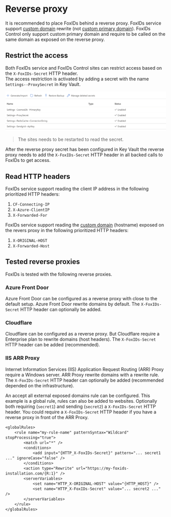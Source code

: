# Reverse proxy
It is recommended to place FoxIDs behind a reverse proxy. FoxIDs service support [custom domain](custom-domain.md) rewrite (not [custom primary domain](deployment.md#custom-primary-domains)). FoxIDs Control only support custom primary domain and require to be called on the same domain as exposed on the reverse proxy.

## Restrict the access
Both FoxIDs service and FoxIDs Control sites can restrict access based on the `X-FoxIDs-Secret` HTTP header.  
The access restriction is activated by adding a secret with the name `Settings--ProxySecret` in Key Vault.

![Configure reverse proxy secret](images/configure-reverse-proxy-secret.png)

> The sites needs to be restarted to read the secret.

After the reverse proxy secret has been configured in Key Vault the reverse proxy needs to add the `X-FoxIDs-Secret` HTTP header in all backed calls to FoxIDs to get access.

## Read HTTP headers
FoxIDs service support reading the client IP address in the following prioritized HTTP headers:

 1. `CF-Connecting-IP`
 2. `X-Azure-ClientIP`
 3. `X-Forwarded-For`

FoxIDs service support reading the [custom domain](custom-domain.md) (hostname) exposed on the revers proxy in the following prioritized HTTP headers:

 1. `X-ORIGINAL-HOST`
 2. `X-Forwarded-Host`

## Tested reverse proxies
FoxIDs is tested with the following reverse proxies.
 
### Azure Front Door
Azure Front Door can be configured as a reverse proxy with close to the default setup. Azure Front Door rewrite domains by default. The `X-FoxIDs-Secret` HTTP header can optionally be added.

### Cloudflare
Cloudflare can be configured as a reverse proxy. But Cloudflare require a Enterprise plan to rewrite domains (host headers). The `X-FoxIDs-Secret` HTTP header can be added (recommended).

### IIS ARR Proxy
Internet Information Services (IIS) Application Request Routing (ARR) Proxy require a Windows server. ARR Proxy rewrite domains with a rewrite rule. The `X-FoxIDs-Secret` HTTP header can optionally be added (recommended depended on the infrastructure).

An accept all external exposed domains rule can be configured. This example is a global rule, rules can also be added to websites. Optionally both requiring (`secret1`) and sending (`secret2`) a `X-FoxIDs-Secret` HTTP header. You could require a `X-FoxIDs-Secret` HTTP header if you have a reverse proxy in front of the ARR Proxy.

    <globalRules>
        <rule name="my-rule-name" patternSyntax="Wildcard" stopProcessing="true">
            <match url="*" />
            <conditions>
                <add input="{HTTP_X-FoxIDs-Secret}" pattern="... secret1 ..." ignoreCase="false" />
            </conditions>                                                
            <action type="Rewrite" url="https://my-foxids-installation.com/{R:1}" />
            <serverVariables>
                <set name="HTTP_X-ORIGINAL-HOST" value="{HTTP_HOST}" />
                <set name="HTTP_X-FoxIDs-Secret" value="... secret2 ..." />
            </serverVariables>
        </rule>
    </globalRules>
